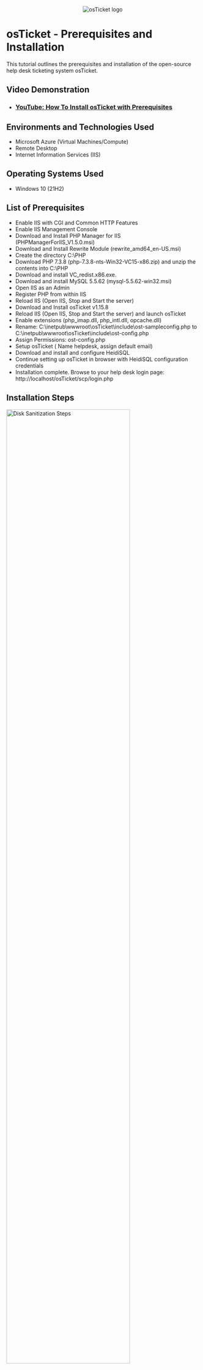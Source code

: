 <p align="center">
<img src="https://i.imgur.com/Clzj7Xs.png" alt="osTicket logo"/>
</p>

<h1>osTicket - Prerequisites and Installation</h1>
This tutorial outlines the prerequisites and installation of the open-source help desk ticketing system osTicket.<br />


<h2>Video Demonstration</h2>

- ### [YouTube: How To Install osTicket with Prerequisites](https://www.youtube.com)

<h2>Environments and Technologies Used</h2>

- Microsoft Azure (Virtual Machines/Compute)
- Remote Desktop
- Internet Information Services (IIS)

<h2>Operating Systems Used </h2>

- Windows 10</b> (21H2)

<h2>List of Prerequisites</h2>

- Enable IIS with CGI and Common HTTP Features
- Enable IIS Management Console
- Download and Install PHP Manager for IIS (PHPManagerForIIS_V1.5.0.msi)
- Download and Install Rewrite Module (rewrite_amd64_en-US.msi)
- Create the directory C:\PHP
- Download PHP 7.3.8 (php-7.3.8-nts-Win32-VC15-x86.zip) and unzip the contents into C:\PHP
- Download and install VC_redist.x86.exe.
- Download and install MySQL 5.5.62 (mysql-5.5.62-win32.msi)
- Open IIS as an Admin
- Register PHP from within IIS
- Reload IIS (Open IIS, Stop and Start the server)
- Download and Install osTicket v1.15.8
- Reload IIS (Open IIS, Stop and Start the server) and launch osTicket
- Enable extensions (php_imap.dll, php_intl.dll, opcache.dll)
- Rename: C:\inetpub\wwwroot\osTicket\include\ost-sampleconfig.php to C:\inetpub\wwwroot\osTicket\include\ost-config.php
- Assign Permissions: ost-config.php
- Setup osTicket ( Name helpdesk, assign default email)
- Download and install and configure HeidiSQL
- Continue setting up osTicket in browser with HeidiSQL configuration credentials
- Installation complete. Browse to your help desk login page: http://localhost/osTicket/scp/login.php

  

<h2>Installation Steps</h2>

<p>
<img src="https://i.imgur.com/QUegyTk.png" height="80%" width="80%" alt="Disk Sanitization Steps"/>
<p>
Open Control Panel -> programs -> turn Windows Features on or off. Go through the list, locate Internet Information Services and check the box and expand. Expand world wide web services -> Application Development Features -> check the CGI box. Collapse Application Development Features and Expand Common HTTP Features. Make sure all the boxes within it are checked. Go ahead and click on okay and wait for IIS to install successfully.
</p>
<br />

<p>
<img src="https://i.imgur.com/1y73WNS.png" height="80%" width="80%" alt="Disk Sanitization Steps"/>
</p>
<p>
Expand Internet Information Services -> Expand Web Management Tools -> Check the IIS Management Console box
</p>
<br />

<p>
<img src="https://i.imgur.com/EMdThcy.png" height="80%" width="80%" alt="Disk Sanitization Steps"/>
</p>
<p>
Download PHP Manager For IIS (PHPManagerForIIS_V1.5.0.msi). Run the setup and click next through the installation process to install successfully.
</p>
<br />

<p>
<img src="https://i.imgur.com/Xfvu8qo.png" height="80%" width="80%" alt="Disk Sanitization Steps"/>
</p>
<p>
Download Rewrite Module (rewrite_amd64_en-US.msi). Run the setup, agree to the license and click next through the installation process to install successfully.
</p>
<br />

<p>
<img src="https://i.imgur.com/DJmEXEB.png" height="80%" width="80%" alt="Disk Sanitization Steps"/>
</p>
<p>
Lorem ipsum dolor sit amet, consectetur adipiscing elit, sed do eiusmod tempor incididunt ut labore et dolore magna aliqua. Ut enim ad minim veniam, quis nostrud exercitation ullamco laboris nisi ut aliquip ex ea commodo consequat. Duis aute irure dolor in reprehenderit in voluptate velit esse cillum dolore eu fugiat nulla pariatur.
</p>
<br />
